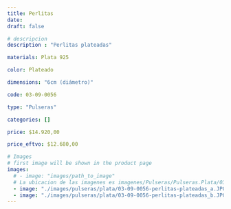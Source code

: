 ```yaml
---
title: Perlitas
date: 
draft: false

# descripcion
description : "Perlitas plateadas"

materials: Plata 925

color: Plateado

dimensions: "6cm (diámetro)"

code: 03-09-0056

type: "Pulseras"

categories: []

price: $14.920,00

price_eftvo: $12.680,00

# Images
# first image will be shown in the product page
images:
  # - image: "images/path_to_image"
  # La ubicacion de las imagenes es imagenes/Pulseras/Pulseras.Plata/03-09-0056-perlitas
  - image: "./images/pulseras/plata/03-09-0056-perlitas-plateadas_a.JPG"
  - image: "./images/pulseras/plata/03-09-0056-perlitas-plateadas_b.JPG"
---
```

